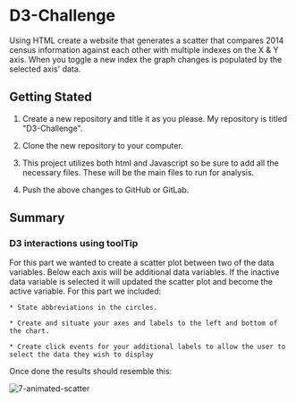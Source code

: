 # D3-Challenge
Using HTML create a website that generates a scatter that compares 2014 census information against each other with multiple indexes on the X & Y axis. When you toggle a new index the graph changes is populated by the selected axis' data.

## Getting Stated 

1. Create a new repository and title it as you please. My repository is titled "D3-Challenge".

1. Clone the new repository to your computer.

1. This project utilizes both html and Javascript so be sure to add all the necessary files. These will be the main files to run for analysis.

1. Push the above changes to GitHub or GitLab.

## Summary

### D3 interactions using toolTip

For this part we wanted to create a scatter plot between two of the data variables. Below each axis will be additional data variables. If the inactive data variable is selected it will updated the scatter plot and become the active variable. For this part we included:

    * State abbreviations in the circles.

    * Create and situate your axes and labels to the left and bottom of the chart.

    * Create click events for your additional labels to allow the user to select the data they wish to display

Once done the results should resemble this:

![7-animated-scatter](https://user-images.githubusercontent.com/75814760/116644340-b7b09d80-a938-11eb-8b3b-0011cf93fee6.gif)
